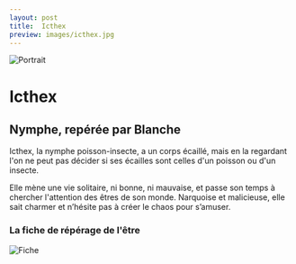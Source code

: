 ```yaml
---
layout: post
title:  Icthex
preview: images/icthex.jpg
---
```


![Portrait](/csf4/images/icthex.jpg)

# Icthex
## Nymphe, repérée par Blanche

Icthex, la nymphe poisson-insecte, a un corps écaillé, mais en la regardant l'on ne peut pas décider si ses écailles sont celles d'un poisson ou d'un insecte. 

Elle mène une vie solitaire, ni bonne, ni mauvaise, et passe son temps à chercher l'attention des êtres de son monde. Narquoise et malicieuse, elle sait charmer et n’hésite pas à créer le chaos pour s’amuser. 


### La fiche de répérage de l'être

![Fiche](/csf4/images/fiche_icthex.jpeg)